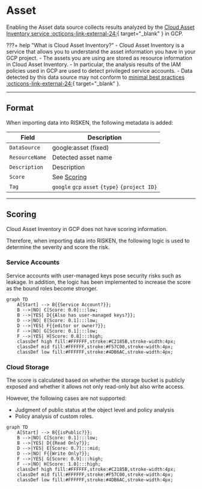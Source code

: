 # Asset

Enabling the Asset data source collects results analyzed by the [Cloud Asset Inventory service :octicons-link-external-24:](https://cloud.google.com/asset-inventory/docs/overview){ target="_blank" } in GCP.

???+ help "What is Cloud Asset Inventory?"
    - Cloud Asset Inventory is a service that allows you to understand the asset information you have in your GCP project.
        - The assets you are using are stored as resource information in Cloud Asset Inventory.
    - In particular, the analysis results of the IAM policies used in GCP are used to detect privileged service accounts.
        - Data detected by this data source may not conform to [minimal best practices :octicons-link-external-24:](https://cloud.google.com/iam/docs/using-iam-securely){ target="_blank" }.

---

## Format

When importing data into RISKEN, the following metadata is added:

| Field          | Description                                |
| -------------- | ------------------------------------------ |
| `DataSource`   | google:asset (fixed)                       |
| `ResourceName` | Detected asset name                        |
| `Description`  | Description                                |
| `Score`        | See [Scoring](/google/asset/#_2)            |
| `Tag`          | `google` `gcp` `asset` `{type}` `{project ID}` |

---

## Scoring

Cloud Asset Inventory in GCP does not have scoring information.

Therefore, when importing data into RISKEN, the following logic is used to determine the severity and score the risk.

### Service Accounts

Service accounts with user-managed keys pose security risks such as leakage.
In addition, the logic has been implemented to increase the score as the bound roles become stronger.

```mermaid
graph TD
    A[Start] --> B{{Service Account?}};
    B -->|NO| C[Score: 0.0]:::low;
    B -->|YES| D{{Also has user-managed keys?}};
    D -->|NO| E[Score: 0.1]:::low;
    D -->|YES| F{{editor or owner?}};
    F -->|NO| G[Score: 0.1]:::low;
    F -->|YES| H[Score: 0.8]:::high;
    classDef high fill:#FFFFFF,stroke:#C2185B,stroke-width:4px;
    classDef mid fill:#FFFFFF,stroke:#F57C00,stroke-width:4px;
    classDef low fill:#FFFFFF,stroke:#4DB6AC,stroke-width:4px;
```

### Cloud Storage

The score is calculated based on whether the storage bucket is publicly exposed and whether it allows not only read-only but also write access.

However, the following cases are not supported:

- Judgment of public status at the object level and policy analysis
- Policy analysis of custom roles.

```mermaid
graph TD
    A[Start] --> B{{isPublic?}};
    B -->|NO| C[Score: 0.1]:::low;
    B -->|YES| D{{Read Only?}};
    D -->|YES| E[Score: 0.7]:::mid;
    D -->|NO| F{{Write Only?}};
    F -->|YES| G[Score: 0.9]:::high;
    F -->|NO| H[Score: 1.0]:::high;
    classDef high fill:#FFFFFF,stroke:#C2185B,stroke-width:4px;
    classDef mid fill:#FFFFFF,stroke:#F57C00,stroke-width:4px;
    classDef low fill:#FFFFFF,stroke:#4DB6AC,stroke-width:4px;
```
